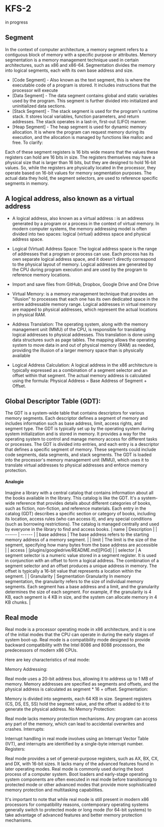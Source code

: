 # KFS-2
in progress

## Segment

In the context of computer architecture, a memory segment refers to a contiguous block of memory with a specific purpose or attributes. Memory segmentation is a memory management technique used in certain architectures, such as x86 and x86-64. Segmentation divides the memory into logical segments, each with its own base address and size.
- [Code Segment] - Also known as the text segment, this is where the executable code of a program is stored. It includes instructions that the processor will execute
- [Data Segment] - The data segment contains global and static variables used by the program. This segment is further divided into initialized and uninitialized data sections.
- [Stack Segment] - The stack segment is used for the program's runtime stack. It stores local variables, function parameters, and return addresses. The stack operates in a last-in, first-out (LIFO) manner.
- [Heap Segment] - The heap segment is used for dynamic memory allocation. It is where the program can request memory during its execution, and the allocation is managed by functions like malloc and free.
To clarify:

Each of these segment registers is 16 bits wide means that the values these registers can hold are 16 bits in size.
The registers themselves may have a physical size that is larger than 16 bits, but they are designed to hold 16-bit values.
So, while the registers are physically located in the processor, they operate based on 16-bit values for memory segmentation purposes. The actual data they hold, the segment selectors, are used to reference specific segments in memory.

## A logical address, also known as a virtual address

- A logical address, also known as a virtual address :
is an address generated by a program or a process in the context of virtual memory. In modern computer systems, the memory addressing model is often divided into two spaces: logical (virtual) address space and physical address space.

- Logical (Virtual) Address Space:
The logical address space is the range of addresses that a program or process can use. Each process has its own separate logical address space, and it doesn't directly correspond to the physical layout of memory.
Logical addresses are generated by the CPU during program execution and are used by the program to reference memory locations.
- Import and save files from GitHub, Dropbox, Google Drive and One Drive
- Virtual Memory:
is a memory management technique that provides an "illusion" to processes that each one has its own dedicated space in the entire addressable memory range.
Logical addresses in virtual memory are mapped to physical addresses, which represent the actual locations in physical RAM.
- Address Translation:
The operating system, along with the memory management unit (MMU) of the CPU, is responsible for translating logical addresses to physical addresses. This translation is done using data structures such as page tables.
The mapping allows the operating system to move data in and out of physical memory (RAM) as needed, providing the illusion of a larger memory space than is physically available
- Logical Address Calculation:
A logical address in the x86 architecture is typically expressed as a combination of a segment selector and an offset within that segment. The actual memory address is calculated using the formula: Physical Address = Base Address of Segment + Offset.



## Global Descriptor Table (GDT):

The GDT is a system-wide table that contains descriptors for various memory segments. Each descriptor defines a segment of memory and includes information such as base address, limit, access rights, and segment type.
The GDT is typically set up by the operating system during system initialization and is stored in memory. It provides a way for the operating system to control and manage memory access for different tasks or processes.
The GDT is divided into entries, and each entry is a descriptor that defines a specific segment of memory. These segments could include code segments, data segments, and stack segments.
The GDT is loaded into the processor's memory management unit (MMU), which uses it to translate virtual addresses to physical addresses and enforce memory protection.
#### Analogie 
Imagine a library with a central catalog that contains information about all the books available in the library. This catalog is like the GDT. It's a system-wide reference that provides details about different categories of books, such as fiction, non-fiction, and reference materials.
Each entry in the catalog (GDT) describes a specific section or category of books, including its location, access rules (who can access it), and any special conditions (such as borrowing restrictions). The catalog is managed centrally and used by everyone in the library to find and access books.
| name | Description |
| ------ | ------ |
| base address | The base address refers to the starting memory address of a memory segment. |
| limit | The limit is the size of the segment, specifying how many bytes from the base address are accessible |
| access | [plugins/googledrive/README.md][PlGd] |
| selector | A segment selector is a numeric value stored in a segment register. It is used in conjunction with an offset to form a logical address. The combination of a segment selector and an offset produces a unique address in memory. The offset is typically a 16-bit value that represents a location within the segment.  |
| Granularity | Segmentation Granularity In memory segmentation, the granularity refers to the size of individual memory segments. Each segment has a base address and a limit, and the granularity determines the size of each segment. For example, if the granularity is 4 KB, each segment is 4 KB in size, and the system can allocate memory in 4 KB chunks. |


## Real mode

Real mode is a processor operating mode in x86 architecture, and it is one of the initial modes that the CPU can operate in during the early stages of system boot-up. Real mode is a compatibility mode designed to provide backward compatibility with the Intel 8086 and 8088 processors, the predecessors of modern x86 CPUs.

Here are key characteristics of real mode:

Memory Addressing:

Real mode uses a 20-bit address bus, allowing it to address up to 1 MB of memory. Memory addresses are specified as segments and offsets, and the physical address is calculated as segment * 16 + offset.
Segmentation:

Memory is divided into segments, each 64 KB in size. Segment registers (CS, DS, ES, SS) hold the segment value, and the offset is added to it to generate the physical address.
No Memory Protection:

Real mode lacks memory protection mechanisms. Any program can access any part of the memory, which can lead to accidental overwrites and crashes.
Interrupts:

Interrupt handling in real mode involves using an Interrupt Vector Table (IVT), and interrupts are identified by a single-byte interrupt number.
Registers:

Real mode provides a set of general-purpose registers, such as AX, BX, CX, and DX, with 16-bit sizes. It lacks many of the advanced features found in later operating modes.
Real mode is commonly used during the boot process of a computer system. Boot loaders and early-stage operating system components are often executed in real mode before transitioning to protected mode or other advanced modes that provide more sophisticated memory protection and multitasking capabilities.

It's important to note that while real mode is still present in modern x86 processors for compatibility reasons, contemporary operating systems generally switch to protected mode or long mode (for 64-bit systems) to take advantage of advanced features and better memory protection mechanisms.


